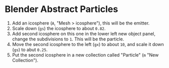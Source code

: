 # Blender Abstract Particles

1. Add an icosphere (`A`, "Mesh > icosphere"), this will be the emitter.
2. Scale down (`gs`) the icosphere to about `0.82`.
3. Add second icosphere on this one in the lower left new object panel, change the subdivisions to `1`. This will be the particle.
4. Move the second icosphere to the left (`gx`) to about `10`, and scale it down (`gs`) to abut `0.25`.
5. Put the second icosphere in a new collection called "Particle" (`m` "New Collection").